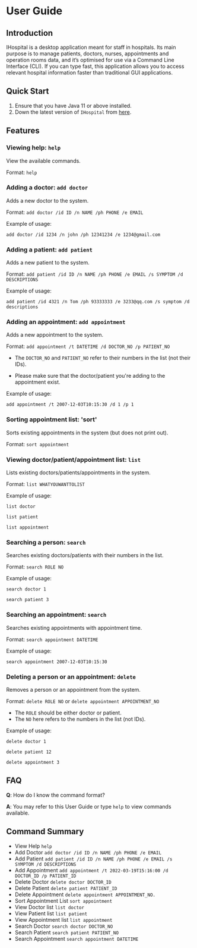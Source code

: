 # User Guide

## Introduction

IHospital is a desktop application meant for staff in hospitals. 
Its main purpose is to manage patients, doctors, nurses, appointments and operation rooms data, 
and it’s optimised for use via a Command Line Interface (CLI). If you can type fast, 
this application allows you to access relevant hospital information faster than traditional GUI applications.

## Quick Start

1. Ensure that you have Java 11 or above installed.
1. Down the latest version of `IHospital` from [here](https://github.com/AY2122S2-CS2113-T11-2/tp/releases).

## Features 

### Viewing help: `help`
View the available commands.

Format: `help`

### Adding a doctor: `add doctor`
Adds a new doctor to the system.

Format: `add doctor /id ID /n NAME /ph PHONE /e EMAIL`

Example of usage: 

`add doctor /id 1234 /n john /ph 12341234 /e 1234@gmail.com`


### Adding a patient: `add patient`
Adds a new patient to the system.

Format: `add patient /id ID /n NAME /ph PHONE /e EMAIL /s SYMPTOM /d DESCRIPTIONS`

Example of usage:

`add patient /id 4321 /n Tom /ph 93333333 /e 3233@qq.com /s symptom /d descriptions`


### Adding an appointment: `add appointment`
Adds a new appointment to the system.

Format: `add appointment /t DATETIME /d DOCTOR_NO /p PATIENT_NO`

* The `DOCTOR_NO` and `PATIENT_NO` refer to their numbers in the list (not their IDs).

* Please make sure that the doctor/patient you're adding to the appointment exist.

Example of usage:

`add appointment /t 2007-12-03T10:15:30 /d 1 /p 1`

### Sorting appointment list: 'sort'
Sorts existing appointments in the system (but does not print out).

Format: `sort appointment`

### Viewing doctor/patient/appointment list: `list`
Lists existing doctors/patients/appointments in the system.

Format: `list WHATYOUWANTTOLIST`

Example of usage:

`list doctor`

`list patient`

`list appointment`

### Searching a person: `search`
Searches existing doctors/patients with their numbers in the list.

Format: `search ROLE NO`

Example of usage:

`search doctor 1`

`search patient 3`

### Searching an appointment: `search`
Searches existing appointments with appointment time.

Format: `search appointment DATETIME`

Example of usage: 

`search appointment 2007-12-03T10:15:30`

### Deleting a person or an appointment: `delete`
Removes a person or an appointment from the system.

Format: `delete ROLE NO` or `delete appointment APPOINTMENT_NO`

* The `ROLE` should be either doctor or patient.
* The `NO` here refers to the numbers in the list (not IDs).

Example of usage:

`delete doctor 1`

`delete patient 12`

`delete appointment 3`


## FAQ

**Q**: How do I know the command format? 

**A**: You may refer to this User Guide or type `help` to view commands available.

## Command Summary

* View Help `help`
* Add Doctor `add doctor /id ID /n NAME /ph PHONE /e EMAIL`
* Add Patient `add patient /id ID /n NAME /ph PHONE /e EMAIL /s SYMPTOM /d DESCRIPTIONS`
* Add Appointment `add appointment /t 2022-03-19T15:16:00 /d DOCTOR_ID /p PATIENT_ID`
* Delete Doctor `delete doctor DOCTOR_ID`
* Delete Patient `delete patient PATIENT_ID`
* Delete Appointment `delete appointment APPOINTMENT_NO.`
* Sort Appointment List `sort appointment`
* View Doctor list `list doctor`
* View Patient list `list patient`
* View Appointment list `list appointment`
* Search Doctor `search doctor DOCTOR_NO`
* Search Patient `search patient PATIENT_NO`
* Search Appointment `search appointment DATETIME`
